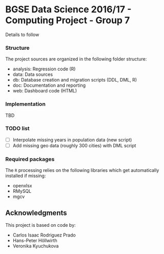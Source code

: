 # BGSE Data Science 2016/17 - Computing Project - Group 7

Details to follow

### Structure
The project sources are organized in the following folder structure:
- analysis: Regression code (R) 
- data: Data sources
- db: Database creation and migration scripts (DDL, DML, R)
- doc: Documentation and reporting
- web: Dashboard code (HTML)  

### Implementation
TBD

### TODO list
- [ ] Interpolate missing years in population data (new script)
- [ ] Add missing geo data (roughly 300 cities) with DML script

### Required packages

The `R` processing relies on the following libraries which get automatically installed if missing:
- openxlsx
- RMySQL
- mgcv

## Acknowledgments

This project is based on code by: 
- Carlos Isaac Rodriguez Prado
- Hans-Peter Höllwirth
- Veronika Kyuchukova



